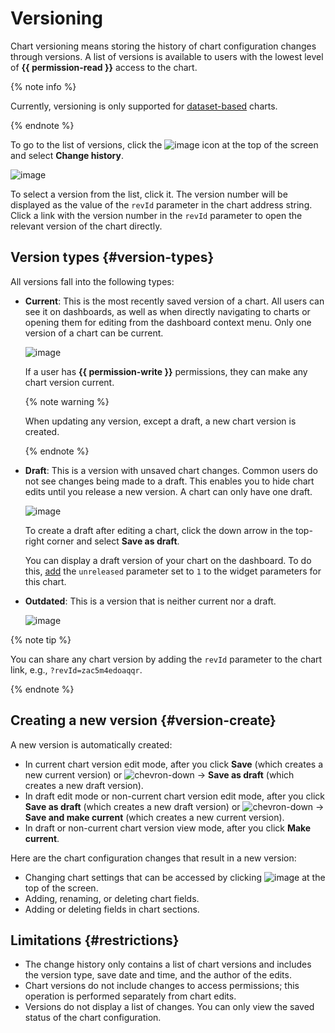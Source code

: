 # Versioning

Chart versioning means storing the history of chart configuration changes through versions. A list of versions is available to users with the lowest level of **{{ permission-read }}** access to the chart.

{% note info %}

Currently, versioning is only supported for [dataset-based](#dataset-based-charts) charts.

{% endnote %}

To go to the list of versions, click the ![image](../../../_assets/console-icons/ellipsis.svg) icon at the top of the screen and select **Change history**.

![image](../../../_assets/datalens/concepts/version-list.png)

To select a version from the list, click it. The version number will be displayed as the value of the `revId` parameter in the chart address string. Click a link with the version number in the `revId` parameter to open the relevant version of the chart directly.


## Version types {#version-types}

All versions fall into the following types:

* **Current**: This is the most recently saved version of a chart. All users can see it on dashboards, as well as when directly navigating to charts or opening them for editing from the dashboard context menu. Only one version of a chart can be current.

   ![image](../../../_assets/datalens/concepts/current-version.png)

   If a user has **{{ permission-write }}** permissions, they can make any chart version current.

   {% note warning %}

   When updating any version, except a draft, a new chart version is created.

   {% endnote %}

* **Draft**: This is a version with unsaved chart changes. Common users do not see changes being made to a draft. This enables you to hide chart edits until you release a new version. A chart can only have one draft.

   ![image](../../../_assets/datalens/concepts/draft-version.png)

   To create a draft after editing a chart, click the down arrow in the top-right corner and select **Save as draft**.

   You can display a draft version of your chart on the dashboard. To do this, [add](../../operations/chart/add-parameters.md) the `unreleased` parameter set to `1` to the widget parameters for this chart.

* **Outdated**: This is a version that is neither current nor a draft.

   ![image](../../../_assets/datalens/concepts/old-version.png)

{% note tip %}

You can share any chart version by adding the `revId` parameter to the chart link, e.g., `?revId=zac5m4edoaqqr`.

{% endnote %}

## Creating a new version {#version-create}

A new version is automatically created:

* In current chart version edit mode, after you click **Save** (which creates a new current version) or ![chevron-down](../../../_assets/console-icons/chevron-down.svg) → **Save as draft** (which creates a new draft version).
* In draft edit mode or non-current chart version edit mode, after you click **Save as draft** (which creates a new draft version) or ![chevron-down](../../../_assets/console-icons/chevron-down.svg) → **Save and make current** (which creates a new current version).
* In draft or non-current chart version view mode, after you click **Make current**.

Here are the chart configuration changes that result in a new version:

* Changing chart settings that can be accessed by clicking ![image](../../../_assets/console-icons/gear.svg) at the top of the screen.
* Adding, renaming, or deleting chart fields.
* Adding or deleting fields in chart sections.

## Limitations {#restrictions}

* The change history only contains a list of chart versions and includes the version type, save date and time, and the author of the edits.
* Chart versions do not include changes to access permissions; this operation is performed separately from chart edits.
* Versions do not display a list of changes. You can only view the saved status of the chart configuration.

